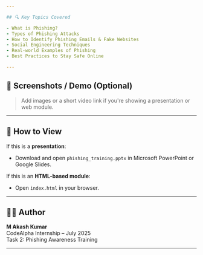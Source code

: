 ```yaml
---

## 🔍 Key Topics Covered

- What is Phishing?
- Types of Phishing Attacks
- How to Identify Phishing Emails & Fake Websites
- Social Engineering Techniques
- Real-world Examples of Phishing
- Best Practices to Stay Safe Online

---
```


## 📸 Screenshots / Demo (Optional)

> Add images or a short video link if you're showing a presentation or web module.

---

## 📄 How to View

If this is a **presentation**:
- Download and open `phishing_training.pptx` in Microsoft PowerPoint or Google Slides.

If this is an **HTML-based module**:
- Open `index.html` in your browser.

---

## 👨‍💻 Author

**M Akash Kumar**  
CodeAlpha Internship – July 2025  
Task 2: Phishing Awareness Training

---
